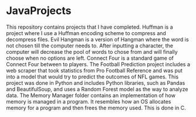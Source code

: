 # JavaProjects

This repository contains projects that I have completed. 
Huffman is a project where I use a Huffman encoding scheme to compress and decompress files. Evil Hangman is a version of Hangman where the word is not chosen till the computer needs to. After inputting a character, the computer will decrease the pool of words to chose from and will finally choose when no options are left. 
Connect Four is a standard game of Connect Four between to players. 
The Football Prediction project includes a web scraper that took statistics from Pro Football Reference and was put into a model that would try to predict the outcomes of NFL games. This project was done in Python and includes Python libraries, such as Pandas and BeautifulSoup, and uses a Random Forest model as the way to analyze data. 
The Memory Manager folder contains an implementation of how memory is managed in a program. It resembles how an OS allocates memory for a program and then frees the memory used. This is done in C. 
